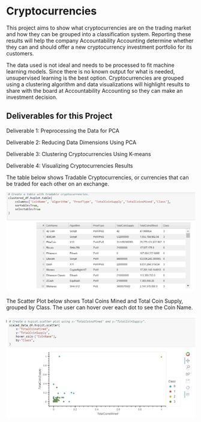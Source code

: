 # Cryptocurrencies

This project aims to show what cryptocurrencies are on the trading market and how they can be grouped into a classification system. Reporting these results will help the company Accountability Accounting determine whether they can and should offer a new cryptocurrency investment portfolio for its customers. 

The data used is not ideal and needs to be processed to fit machine learning models. Since there is no known output for what is needed, unsupervised learning is the best option. Cryptocurrencies are grouped using a clustering algorithm and data visualizations will highlight results to share with the board at Accountability Accounting so they can make an investment decision.

## Deliverables for this Project

Deliverable 1: Preprocessing the Data for PCA

Deliverable 2: Reducing Data Dimensions Using PCA

Deliverable 3: Clustering Cryptocurrencies Using K-means

Deliverable 4: Visualizing Cryptocurrencies Results

The table below shows Tradable Cryptocurrencies, or currencies that can be traded for each other on an exchange.

!["Tradable Currencies Table"](Images/Tradable_currencies_table.png)


The Scatter Plot below shows Total Coins Mined and Total Coin Supply, grouped by Class. The user can hover over each dot to see the Coin Name.

!["Scatter Plot"](Images/Scatter_plot_Coin_names.png)


